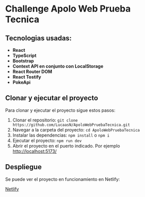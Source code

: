 # Challenge Apolo Web Prueba Tecnica

## Tecnologias usadas:

- **React**
- **TypeScript**
- **Bootstrap**
- **Context API en conjunto con LocalStorage**
- **React Router DOM**
- **React Tostify**
- **PokeApi**


## Clonar y ejecutar el proyecto

Para clonar y ejecutar el proyecto sigue estos pasos:

1. Clonar el repositorio:
   `git clone https://github.com/LucaasN/ApoloWebPruebaTecnica.git`
2. Navegar a la carpeta del proyecto:
   `cd ApoloWebPruebaTecnica`
3. Instalar las dependencias:
   `npm install` o `npm i`
6. Ejecutar el proyecto:
   `npm run dev`
8. Abrir el proyecto en el puerto indicado. Por ejemplo [http://localhost:5173/](http://localhost:5173/)


## Despliegue
Se puede ver el proyecto en funcionamiento en Netlify:

[Netlify](https://apolowebpruebatecnica.netlify.app/)

